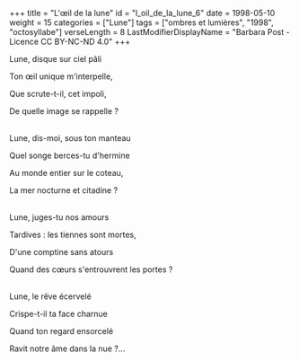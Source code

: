 +++
title = "L'œil de la lune"
id = "l_oil_de_la_lune_6"
date = 1998-05-10
weight = 15
categories = ["Lune"]
tags = ["ombres et lumières", "1998", "octosyllabe"]
verseLength = 8
LastModifierDisplayName = "Barbara Post - Licence CC BY-NC-ND 4.0"
+++

Lune, disque sur ciel pâli

Ton œil unique m'interpelle,

Que scrute-t-il, cet impoli,

De quelle image se rappelle ?

 \
Lune, dis-moi, sous ton manteau

Quel songe berces-tu d'hermine

Au monde entier sur le coteau,

La mer nocturne et citadine ?

 \
Lune, juges-tu nos amours

Tardives : les tiennes sont mortes,

D'une comptine sans atours

Quand des cœurs s'entrouvrent les portes ?

 \
Lune, le rêve écervelé

Crispe-t-il ta face charnue

Quand ton regard ensorcelé

Ravit notre âme dans la nue ?...
